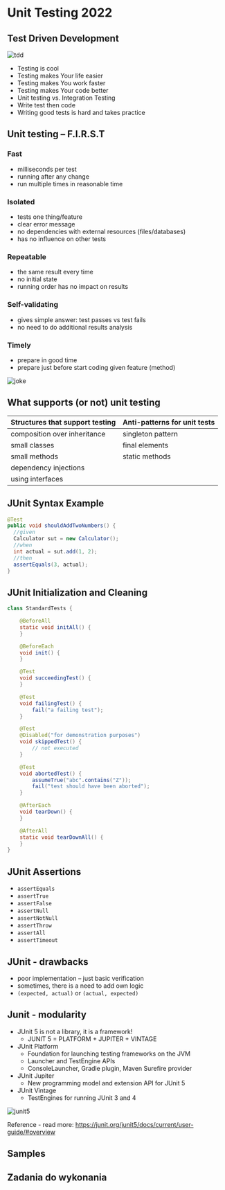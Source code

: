# Unit Testing 2022

## Test Driven Development
![tdd](img_1.png)
* Testing is cool 
* Testing makes Your life easier
* Testing makes You work faster
* Testing makes Your code better
* Unit testing vs. Integration Testing
* Write test then code
* Writing good tests is hard and takes practice

## Unit testing – F.I.R.S.T
### Fast
* milliseconds per test
* running after any change
* run multiple times in reasonable time
### Isolated
* tests one thing/feature
* clear error message
* no dependencies with external resources     (files/databases)
* has no influence on other tests
### Repeatable
* the same result every time
* no initial state
* running order has no impact on results
### Self-validating
* gives simple answer: test passes vs test fails
* no need to do additional results analysis 
### Timely
* prepare in good time
* prepare just before start coding given feature (method)

![joke](img.png)

## What supports (or not) unit testing
Structures that support testing | Anti-patterns for unit tests |
--- | --- | 
 composition over inheritance | singleton pattern
 small classes | final elements
 small methods | static methods
 dependency injections |
 using interfaces | 

## JUnit Syntax Example
````java
@Test
public void shouldAddTwoNumbers() {
  //given
  Calculator sut = new Calculator();
  //when
  int actual = sut.add(1, 2);
  //then
  assertEquals(3, actual);
}
````

## JUnit Initialization and Cleaning
````java
class StandardTests {

    @BeforeAll
    static void initAll() {
    }

    @BeforeEach
    void init() {
    }

    @Test
    void succeedingTest() {
    }

    @Test
    void failingTest() {
        fail("a failing test");
    }

    @Test
    @Disabled("for demonstration purposes")
    void skippedTest() {
        // not executed
    }

    @Test
    void abortedTest() {
        assumeTrue("abc".contains("Z"));
        fail("test should have been aborted");
    }

    @AfterEach
    void tearDown() {
    }

    @AfterAll
    static void tearDownAll() {
    }
}
````

## JUnit Assertions
* `assertEquals`
* `assertTrue`
* `assertFalse`
* `assertNull`
* `assertNotNull`
* `assertThrow`
* `assertAll`
* `assertTimeout`

## JUnit - drawbacks
* poor implementation – just basic verification
* sometimes, there is a need to add own logic
* `(expected, actual)` or `(actual, expected)`

## Junit - modularity
* JUnit 5 is not a library, it is a framework!
  * JUNIT 5 = PLATFORM + JUPITER + VINTAGE
* JUnit Platform
  * Foundation for launching testing frameworks on the JVM
  * Launcher and TestEngine APIs
  * ConsoleLauncher, Gradle plugin, Maven Surefire provider
* JUnit Jupiter
  * New programming model and extension API for JUnit 5
* JUnit Vintage
  * TestEngines for running JUnit 3 and 4

![junit5](img_2.png)

Reference - read more: https://junit.org/junit5/docs/current/user-guide/#overview

## Samples

## Zadania do wykonania

